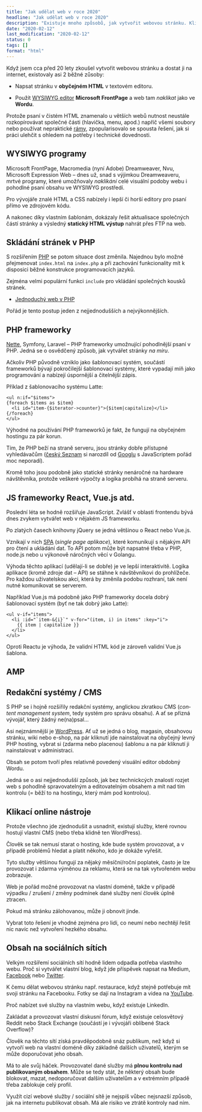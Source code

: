 ```yaml
---
title: "Jak udělat web v roce 2020"
headline: "Jak udělat web v roce 2020"
description: "Existuje mnoho způsobů, jak vytvořit webovou stránku. Klikací online služby, CMS, generátory statických stránek a další."
date: "2020-02-12"
last_modification: "2020-02-12"
status: 0
tags: []
format: "html"
---
```


<p>Když jsem cca před 20 lety zkoušel vytvořit webovou stránku a dostat ji na internet, existovaly asi 2 běžné zůsoby:</p>

<ul>
  <li>
    <p>Napsat stránku v <b>obyčejném HTML</b> v textovém editoru.</p>
  </li>
  <li>
    <p>Použít <a href="/wysiwyg">WYSIWYG editor</a> <b>Microsoft FrontPage</b> a web tam <i>naklikat</i> jako ve <b>Wordu</b>.</p>
  </li>
</ul>

<p>Protože psaní v čistém HTML znamenalo u větších webů nutnost neustále rozkopírovávat společné části (hlavička, menu, apod.) napříč všemi soubory nebo používat nepraktické <a href="/ramy">rámy</a>, zpopularisovalo se spousta řešení, jak si práci ulehčit s ohledem na potřeby i technické dovednosti.</p>


<h2 id="wysiwyg">WYSIWYG programy</h2>

<p>Microsoft FrontPage, Macromedia (nyní Adobe) Dreamweaver, Nvu, Microsoft Expression Web – dnes už, snad s výjimkou Dreamweaveru, mrtvé programy, které umožňovaly <i>naklikání</i> celé visuální podoby webu i pohodlné psaní obsahu ve WYSIWYG prostředí.</p>

<p>Pro vývojáře znalé HTML a CSS nabízely i lepší či horší editory pro psaní přímo ve zdrojovém kódu.</p>

<p>A nakonec díky vlastním šablonám, dokázaly řešit aktualisace společných částí stránky a výsledný <b>statický HTML výstup</b> nahrát přes FTP na web.</p>









<h2 id="php">Skládání stránek v PHP</h2>

<p>S rozšířením <a href="/php">PHP</a> se potom situace dost změnila. Najednou bylo možné přejmenovat <code>index.html</code> na <code>index.php</code> a při zachování funkcionality mít k disposici běžné konstrukce programovacích jazyků.</p>

<p>Zejména velmi populární funkci <code>include</code> pro vkládání společných kousků stránek.</p>

<div class="internal-content">
  <ul>
    <li><a href="/include">Jednoduchý web v PHP</a></li>
  </ul>
</div>




<p>Pořád je tento postup jeden z nejjednodušších a nejvýkonnějších.</p>


<h2 id="php-frameworky">PHP frameworky</h2>

<p><a href="/nette">Nette</a>, Symfony, Laravel – PHP frameworky umožnující pohodlnější psaní v PHP. Jedná se o osvědčený způsob, jak vytvářet stránky <i>na míru</i>.</p>

<p>Ačkoliv PHP původně vzniklo jako šablonovací systém, součástí frameworků bývají pokročilejší šablonovací systémy, které vypadají míň jako programování a nabízejí úspornější a čitelnější zápis.</p>

<p>Příklad z šablonovacího systému Latte:</p>

<pre><code>&lt;ul n:if="$items">
{foreach $items as $item}
  &lt;li id="item-{$iterator->counter}">{$item|capitalize}&lt;/li>
{/foreach}
&lt;/ul></code></pre>









<p>Výhodné na používání PHP frameworků je fakt, že fungují na obyčejném hostingu za pár korun.</p>

<p>Tím, že PHP beží na straně serveru, jsou stránky dobře přístupné vyhledávačům (<a href="/seznam">český Seznam</a> si narozdíl od <a href="/google">Googlu</a> s JavaScriptem pořád moc neporadí).</p>

<p>Kromě toho jsou podobně jako statické stránky nenáročné na hardware návštěvníka, protože veškeré výpočty a logika probíhá na straně serveru.</p>




<h2 id="js">JS frameworky React, Vue.js atd.</h2>

<p>Poslední léta se hodně rozšiřuje JavaScript. Zvlášť v oblasti frontendu bývá dnes zvykem vytvářet web v nějakém JS frameworku.</p>

<p>Po zlatých časech knihovny jQuery se jedná většinou o React nebo Vue.js.</p>

<p>Vznikají v nich <a href="/spa">SPA</a> (<i lang="en">single page aplikace</i>), které komunikují s nějakým API pro čtení a ukládání dat. To API potom může být napsatné třeba v PHP, node.js nebo u výkonově náročných věcí v Golangu.</p>

<p>Výhoda těchto aplikací (udělají-li se dobře) je ve lepší interaktivitě. Logika aplikace (kromě zdroje dat – API) se stáhne k návštěvníkovi do prohlížeče. Pro každou uživatelskou akci, která by změnila podobu rozhraní, tak není nutné komunikovat se serverem.</p>

<p>Například Vue.js má podobně jako PHP frameworky docela dobrý šablonovací systém (byť ne tak dobrý jako Latte):</p>

<pre><code>&lt;ul v-if="items">
  &lt;li :id="`item-&amp;{i}`" v-for="(item, i) in items" :key="i">
    {{ item | capitalize }}
  &lt;/li>
&lt;/ul></code></pre>












<p>Oproti Reactu je výhoda, že validní HTML kód je zároveň validní Vue.js šablona.</p>

<h2 id="amp">AMP</h2>

<h2 id="cms">Redakční systémy / CMS</h2>

<p>S PHP se i hojně rozšířily redakční systémy, anglickou zkratkou CMS (<i lang="en">content management system</i>, tedy systém pro správu obsahu). A ať se přizná vývojář, který žádný ne(na)psal…</p>

<p>Asi nejznámnější je <a href="/wordpress">WordPress</a>. Ať už se jedná o blog, magasin, obsahovou stránku, wiki nebo e-shop, na pár kliknutí jde nainstalovat na obyčejný levný PHP hosting, vybrat si (zdarma nebo placenou) šablonu a na pár kliknutí ji nainstalovat v administraci.</p>

<p>Obsah se potom tvoří přes relativně povedený visuální editor obdobný Wordu.</p>

<p>Jedná se o asi nejjednodušší způsob, jak bez technickcých znalostí rozjet web s pohodlně spravovatelným a editovatelným obsahem a mít nad tím kontrolu (= běží to na hostingu, který mám pod kontrolou).</p>









<h2 id="online">Klikací online nástroje</h2>

<p>Protože všechno jde zjednodušit a usnadnit, existují služby, které rovnou hostují vlastní CMS (nebo třeba klidně ten WordPress).</p>

<p>Člověk se tak nemusí starat o hosting, kde bude systém provozovat, a v případě problémů hledat a platit někoho, kdo je dokáže vyřešit.</p>

<p>Tyto služby většinou fungují za nějaký měsíční/roční poplatek, často je lze provozovat i zdarma výměnou za reklamu, která se na tak vytvořeném webu zobrazuje.</p>

<p>Web je pořád možné provozovat na vlastní doméně, takže v případě výpadku / zrušení / změny podmínek dané služby není člověk úplně ztracen.</p>

<p>Pokud má stránku zálohovanou, může ji obnovit jinde.</p>

<p>Vybrat toto řešení je vhodné zejména pro lidi, co neumí nebo nechtějí řešit nic navíc než vytvoření hezkého obsahu.</p>








<h2 id="social">Obsah na sociálních sítích</h2>

<p>Velkým rozšířemí sociálních sítí hodně lidem odpadla potřeba vlastního webu. Proč si vytvářet vlastní blog, když jde příspěvek napsat na Medium, <a href="/facebook">Facebook</a> nebo <a href="/twitter">Twitter</a>.</p>

<p>K čemu dělat webovou stránku např. restaurace, když stejně potřebuje mít svoji stránku na Facebooku. Fotky se dají na Instagram a videa na <a href="/youtube">YouTube</a>.</p>

<p>Proč nabízet své služby na vlastním webu, když existuje LinkedIn.</p>

<p>Zakládat a provozovat vlastní diskusní fórum, když existuje celosvětový Reddit nebo Stack Exchange (součástí je i vývojáři oblíbené Stack Overflow)?</p>

<p>Člověk na těchto sítí získá pravděpodobně snáz publikum, než když si vytvoří web na vlastní doméně díky základně dalších uživatelů, kterým se může doporučovat jeho obsah.</p>

<p>Má to ale svůj háček. Provozovatel dané služby má <b>plnou kontrolu nad publikovaným obsahem</b>. Může se tedy stát, že některý obsah bude blokovat, mazat, nedoporučovat dalším uživatelům a v extrémním případě třeba zablokuje celý profil.</p>

<p>Využít cizí webové služby / sociální sítě je nejspíš vůbec nejsnazší způsob, jak na internetu publikovat obsah. Má ale risiko ve ztrátě kontroly nad ním.</p>